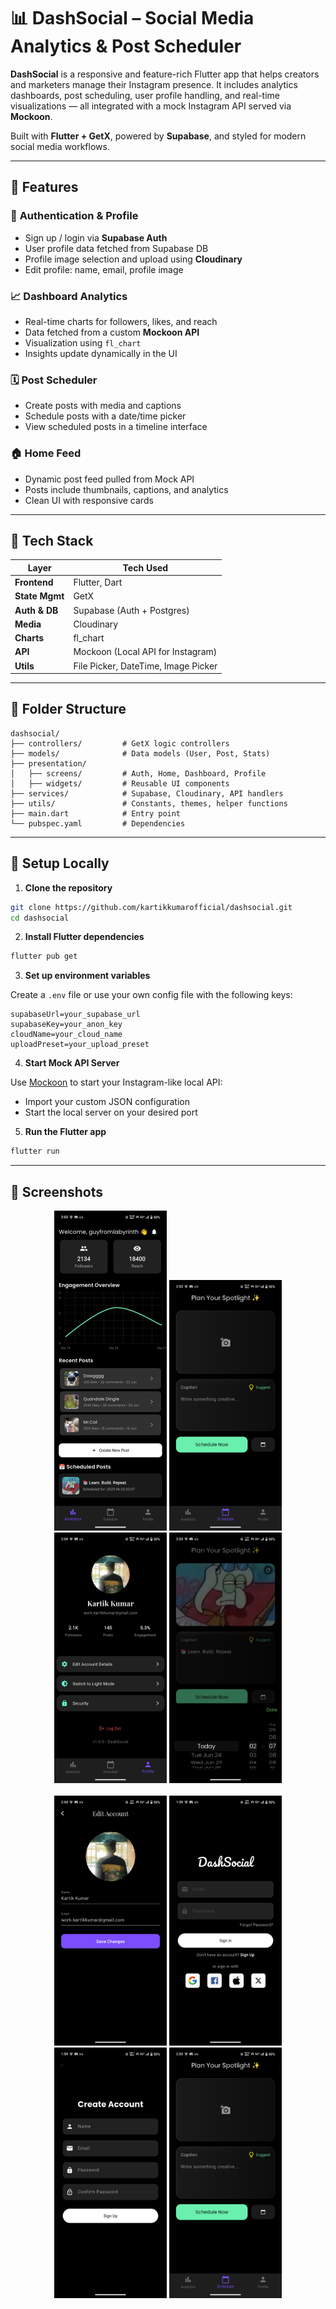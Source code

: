 
# 📊 DashSocial – Social Media Analytics & Post Scheduler

**DashSocial** is a responsive and feature-rich Flutter app that helps creators and marketers manage their Instagram presence. It includes analytics dashboards, post scheduling, user profile handling, and real-time visualizations — all integrated with a mock Instagram API served via **Mockoon**.

Built with **Flutter + GetX**, powered by **Supabase**, and styled for modern social media workflows.

---

## 🧩 Features

### 👤 **Authentication & Profile**

* Sign up / login via **Supabase Auth**
* User profile data fetched from Supabase DB
* Profile image selection and upload using **Cloudinary**
* Edit profile: name, email, profile image

### 📈 **Dashboard Analytics**

* Real-time charts for followers, likes, and reach
* Data fetched from a custom **Mockoon API**
* Visualization using `fl_chart`
* Insights update dynamically in the UI

### 🗓️ **Post Scheduler**

* Create posts with media and captions
* Schedule posts with a date/time picker
* View scheduled posts in a timeline interface

### 🏠 **Home Feed**

* Dynamic post feed pulled from Mock API
* Posts include thumbnails, captions, and analytics
* Clean UI with responsive cards

---

## 🧠 Tech Stack

| Layer          | Tech Used                           |
| -------------- | ----------------------------------- |
| **Frontend**   | Flutter, Dart                       |
| **State Mgmt** | GetX                                |
| **Auth & DB**  | Supabase (Auth + Postgres)          |
| **Media**      | Cloudinary                          |
| **Charts**     | fl\_chart                           |
| **API**        | Mockoon (Local API for Instagram)   |
| **Utils**      | File Picker, DateTime, Image Picker |

---

## 📁 Folder Structure

```
dashsocial/
├── controllers/         # GetX logic controllers
├── models/              # Data models (User, Post, Stats)
├── presentation/
│   ├── screens/         # Auth, Home, Dashboard, Profile
│   ├── widgets/         # Reusable UI components
├── services/            # Supabase, Cloudinary, API handlers
├── utils/               # Constants, themes, helper functions
├── main.dart            # Entry point
└── pubspec.yaml         # Dependencies
```

---

## 🧪 Setup Locally

1. **Clone the repository**

```bash
git clone https://github.com/kartikkumarofficial/dashsocial.git
cd dashsocial
```

2. **Install Flutter dependencies**

```bash
flutter pub get
```

3. **Set up environment variables**

Create a `.env` file or use your own config file with the following keys:

```
supabaseUrl=your_supabase_url
supabaseKey=your_anon_key
cloudName=your_cloud_name
uploadPreset=your_upload_preset
```

4. **Start Mock API Server**

Use [Mockoon](https://mockoon.com/) to start your Instagram-like local API:

* Import your custom JSON configuration
* Start the local server on your desired port

5. **Run the Flutter app**

```bash
flutter run
```

---

## 📸 Screenshots
<div align="center"> <img src="assets/outputs/1.jpg" width="180"/> <img src="assets/outputs/2.jpg" width="180"/> <img src="assets/outputs/3.jpg" width="180"/> <img src="assets/outputs/4.jpg" width="180"/> <br><br> <img src="assets/outputs/6.jpg" width="180"/> <img src="assets/outputs/7.jpg" width="180"/> <img src="assets/outputs/8.jpg" width="180"/> <img src="assets/outputs/2.jpg" width="180"/> </div>
